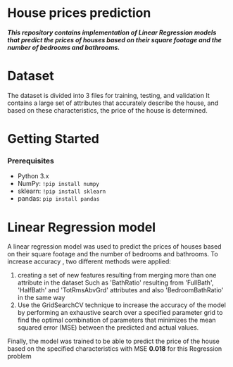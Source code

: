 # House prices prediction

***This repository contains implementation of Linear Regression models that predict the prices of houses based on their square footage and the number of bedrooms and bathrooms.***

# Dataset
The dataset is divided into 3 files for training, testing, and validation
It contains a large set of attributes that accurately describe the house, and based on these characteristics, the price of the house is determined.

 # Getting Started 
 ### Prerequisites
 -   Python 3.x
-  NumPy:  `!pip install numpy`
- sklearn:  `!pip install sklearn`
-  pandas:  `pip install pandas`

 # Linear Regression model
 
A linear regression model was used to predict the prices of houses based on their square footage and the number of bedrooms and bathrooms. 
To increase accuracy , two different methods were applied:
1. creating a set of new features resulting from merging more than one attribute in the dataset Such as 'BathRatio' resulting from 'FullBath', 'HalfBath' and 'TotRmsAbvGrd' attributes and also 'BedroomBathRatio' in the same way
2.  Use the GridSearchCV technique to increase the accuracy of the model by performing an exhaustive search over a specified parameter grid to find the optimal combination of parameters that minimizes the mean squared error (MSE) between the predicted and actual values.

Finally, the model was trained to be able to predict the price of the house based on the specified characteristics with MSE  **0.018**  for this Regression problem
